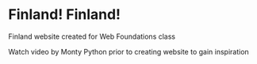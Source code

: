 # Finland! Finland!
Finland website created for Web Foundations class

Watch video by Monty Python prior to creating website to gain inspiration 
